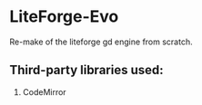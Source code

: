 # LiteForge-Evo
Re-make of the liteforge gd engine from scratch.



## Third-party libraries used:
1. CodeMirror
